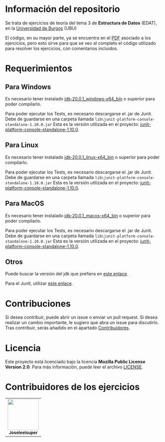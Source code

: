 # Información del repositorio

Se trata de ejercicios de teoría del tema 3 de **Estructura de Datos** (EDAT), en la [Universidad de Burgos](https://www.ubu.es/) (UBU)

El código, en su mayor parte, ya se encuentra en el [PDF](https://wuolah.com/apuntes/estructuras-de-datos/ejercicios-teoria-ejercicios-tema-3-edat-pdf-10117143?utm_source=wuolah&utm_medium=referral&utm_campaign=file-openfile) asociado a los ejercicios, pero esto sirve para que se veo al completo el código utilizado para resolver los ejercicios, con comentarios incluidos.

# Requerimientos
## Para Windows

Es necesario tener instalado [jdk-20.0.1_windows-x64_bin](https://download.oracle.com/java/20/archive/jdk-20.0.1_windows-x64_bin.exe) o superior para poder compilarlo.

Para poder ejecutar los Tests, es necesario descargarse el .jar de Junit. Debe de guardarse en una carpeta llamada `lib\junit-platform-console-standalone-1.10.0.jar` Esta es la versión utilizada en el proyecto: [junit-platform-console-standalone-1.10.0](https://repo1.maven.org/maven2/org/junit/platform/junit-platform-console-standalone/1.10.0/junit-platform-console-standalone-1.10.0.jar).

## Para Linux

Es necesario tener instalado [jdk-20.0.1_linux-x64_bin](https://download.oracle.com/java/20/archive/jdk-20.0.1_linux-x64_bin.deb) o superior para poder compilarlo.

Para poder ejecutar los Tests, es necesario descargarse el .jar de Junit. Debe de guardarse en una carpeta llamada `lib\junit-platform-console-standalone-1.10.0.jar` Esta es la versión utilizada en el proyecto: [junit-platform-console-standalone-1.10.0](https://repo1.maven.org/maven2/org/junit/platform/junit-platform-console-standalone/1.10.0/junit-platform-console-standalone-1.10.0.jar).

## Para MacOS

Es necesario tener instalado [jdk-20.0.1_macos-x64_bin](https://download.oracle.com/java/20/archive/jdk-20.0.1_macos-x64_bin.dmg) o superior para poder compilarlo.

Para poder ejecutar los Tests, es necesario descargarse el .jar de Junit. Debe de guardarse en una carpeta llamada `lib\junit-platform-console-standalone-1.10.0.jar` Esta es la versión utilizada en el proyecto: [junit-platform-console-standalone-1.10.0](https://repo1.maven.org/maven2/org/junit/platform/junit-platform-console-standalone/1.10.0/junit-platform-console-standalone-1.10.0.jar).

## Otros

Puede buscar la versión del jdk que prefiera en [este enlace](https://www.oracle.com/java/technologies/javase/jdk20-archive-downloads.html).

Para el Junit, utilizar [este enlace](https://mvnrepository.com/artifact/org.junit.platform/junit-platform-console-standalone).

# Contribuciones

Si desea contribuir, puede abrir un issue o enviar un pull request. Si desea realizar un cambio importante, le sugiero que abra un issue para discutirlo. Tras contribuir, serás añadido en el apartado [Contribuidores](#contribuidores-de-los-ejercicios).

# Licencia

Este proyecto está licenciado bajo la licencia **Mozilla Public License Version 2.0**. Para más información, puede leer el archivo [LICENSE](LICENSE).

# Contribuidores de los ejercicios

<table>
  <tr>
    <td align="center"><a href="https://github.com/Joseleelsuper"><img src="https://github.com/Joseleelsuper.png" width="100px;" alt=""/><br /><sub><b>Joseleelsuper</b></sub></a></td>
  </tr>
</table>
